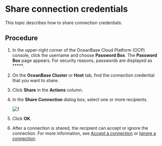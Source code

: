 # Share connection credentials

This topic describes how to share connection credentials.

## Procedure

1. In the upper-right corner of the OceanBase Cloud Platform (OCP) console, click the username and choose **Password Box**.
   The **Password Box** page appears.
   For security reasons, passwords are displayed as *****.

2. On the **OceanBase Cluster** or **Host** tab, find the connection credential that you want to share.

3. Click **Share** in the **Actions** column.

4. In the **Share Connection** dialog box, select one or more recipients.

   ![1](https://obbusiness-private.oss-cn-shanghai.aliyuncs.com/doc/img/ocp/%E5%88%86%E4%BA%AB%E8%BF%9E%E6%8E%A5.png)

5. Click **OK**.

6. After a connection is shared, the recipient can accept or ignore the connection. For more information, see [Accept a connection](../1100.management-user-center/800.accept-connection.md) or [Ignore a connection](../1100.management-user-center/900.ignore-connection.md).
